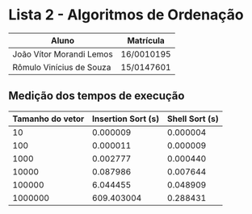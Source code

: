 # Lista 2 - Algoritmos de Ordenação

Aluno | Matrícula
----- | ---------
João Vítor Morandi Lemos | 16/0010195
Rômulo Vinícius de Souza | 15/0147601

## Medição dos tempos de execução

Tamanho do vetor | Insertion Sort (s) | Shell Sort (s)
---------------- | ------------------ | --------------
10 | 0.000009 | 0.000004
100 | 0.000011 | 0.000009
1000 | 0.002777 | 0.000440
10000 | 0.087986 | 0.007644
100000 | 6.044455 | 0.048909
1000000 | 609.403004 | 0.288431
